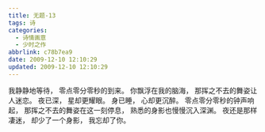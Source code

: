 ```yaml
---
title: 无题-13
tags: 诗
categories:
  - 诗情画意
  - 少时之作
abbrlink: c78b7ea9
date: 2009-12-10 12:10:29
updated: 2009-12-10 12:10:29
---
```


我静静地等待，
零点零分零秒的到来。
你飘浮在我的脑海，
那挥之不去的舞姿让人迷恋。
夜已深，
星却更耀眼。
身已睡，
心却更沉醉。
零点零分零秒的钟声响起，
那挥之不去的舞姿在这一刻停息，
熟悉的身影也慢慢沉入深渊。
夜还是那样凄迷，
却少了一个身影，
我忘却了你。